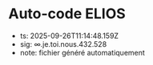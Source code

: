 # Auto-code ELIOS
- ts: 2025-09-26T11:14:48.159Z
- sig: ∞.je.toi.nous.432.528
- note: fichier généré automatiquement